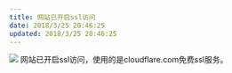 ```yaml
---
title: 网站已开启ssl访问
date: 2018/3/25 20:46:25
updated: 2018/3/25 20:46:25
---
```

![](https://ws2.sinaimg.cn/large/006tKfTcgy1fqh244g88lj30gb0agzlh.jpg)
网站已开启ssl访问，使用的是cloudflare.com免费ssl服务。